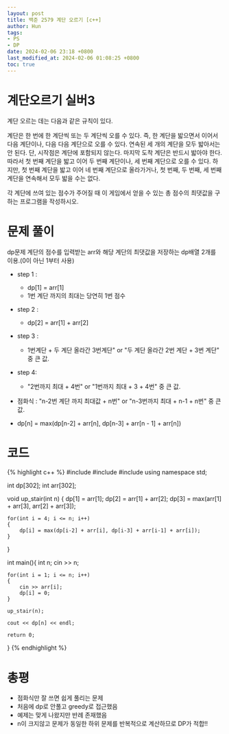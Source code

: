```yaml
---
layout: post
title: 백준 2579 계단 오르기 [c++]
author: Hun
tags:
- PS
- DP
date: 2024-02-06 23:18 +0800
last_modified_at: 2024-02-06 01:08:25 +0800
toc: true
---
```

# 계단오르기 실버3

계단 오르는 데는 다음과 같은 규칙이 있다.

계단은 한 번에 한 계단씩 또는 두 계단씩 오를 수 있다. 즉, 한 계단을 밟으면서 이어서 다음 계단이나, 다음 다음 계단으로 오를 수 있다.
연속된 세 개의 계단을 모두 밟아서는 안 된다. 단, 시작점은 계단에 포함되지 않는다.
마지막 도착 계단은 반드시 밟아야 한다.
따라서 첫 번째 계단을 밟고 이어 두 번째 계단이나, 세 번째 계단으로 오를 수 있다. 하지만, 첫 번째 계단을 밟고 이어 네 번째 계단으로 올라가거나, 첫 번째, 두 번째, 세 번째 계단을 연속해서 모두 밟을 수는 없다.

각 계단에 쓰여 있는 점수가 주어질 때 이 게임에서 얻을 수 있는 총 점수의 최댓값을 구하는 프로그램을 작성하시오.

# 문제 풀이
dp문제
계단의 점수를 입력받는 arr와 해당 계단의 최댓값을 저장하는 dp배열 2개를 이용.(0이 아닌 1부터 사용)
- step 1 :
  - dp[1] = arr[1]
  - 1번 계단 까지의 최대는 당연히 1번 점수
- step 2 :
  - dp[2] = arr[1] + arr[2]
- step 3 :
  - 1번계단 + 두 계단 올라간 3번계단" or "두 계단 올라간 2번 계단 + 3번 계단" 중 큰 값.
- step 4:
  - "2번까지 최대 + 4번" or "1번까지 최대 + 3 + 4번" 중 큰 값.

- 점화식 : "n-2번 계단 까지 최대값 + n번" or "n-3번까지 최대 + n-1 + n번" 중 큰 값.
- dp[n] = max(dp[n-2] + arr[n], dp[n-3] + arr[n - 1] + arr[n])

# 코드

{% highlight c++ %}
#include <iostream>
#include <vector>
#include <algorithm>
using namespace std;

int dp[302];
int arr[302];

void up_stair(int n)
{
    dp[1] = arr[1];
    dp[2] = arr[1] + arr[2];
    dp[3] = max(arr[1] + arr[3], arr[2] + arr[3]);
    
    for(int i = 4; i <= n; i++)
    {
        dp[i] = max(dp[i-2] + arr[i], dp[i-3] + arr[i-1] + arr[i]);
    }
}

int main(){
    int n;
    cin >> n;

    for(int i = 1; i <= n; i++)
    {
        cin >> arr[i];
        dp[i] = 0;
    }
    
    up_stair(n);

    cout << dp[n] << endl;

    return 0;
}
{% endhighlight %}

# 총평
- 점화식만 잘 쓰면 쉽게 풀리는 문제
- 처음에 dp로 안풀고 greedy로 접근했음
- 예제는 맞게 나왔지만 반례 존재했음
- n이 크지않고 문제가 동일한 하위 문제를 반복적으로 계산하므로 DP가 적합!!
